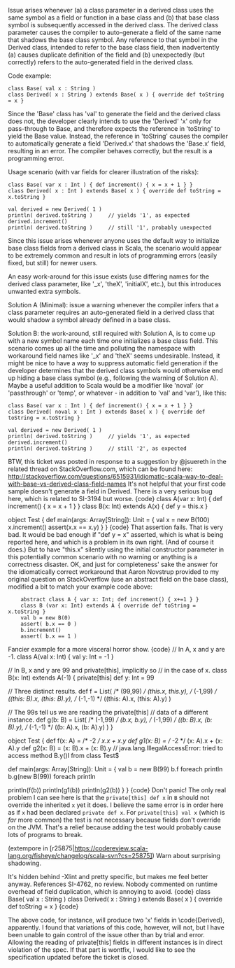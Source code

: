 Issue arises whenever (a) a class parameter in a derived class uses the same
symbol as a field or function in a base class and (b) that base class symbol
is subsequently accessed in the derived class. The derived class parameter
causes the compiler to auto-generate a field of the same name that shadows 
the base class symbol. Any reference to that symbol in the Derived class, 
intended to refer to the base class field, then inadvertently (a) causes 
duplicate definition of the field and (b) unexpectedly (but correctly) refers 
to the auto-generated field in the derived class.

Code example:

    class Base( val x : String )
    class Derived( x : String ) extends Base( x ) { override def toString = x }

Since the 'Base' class has 'val' to generate the field and the derived class
does not, the developer clearly intends to use the 'Derived' 'x' only for
pass-through to Base, and therefore expects the reference in 'toString' to
yield the Base value. Instead, the reference in 'toString' causes the compiler
to automatically generate a field 'Derived.x' that shadows the 'Base.x' field,
resulting in an error. The compiler behaves correctly, but the result is a 
programming error.

Usage scenario (with var fields for clearer illustration of the risks):

    class Base( var x : Int ) { def increment() { x = x + 1 } }
    class Derived( x : Int ) extends Base( x ) { override def toString = x.toString }

    val derived = new Derived( 1 )
    println( derived.toString )     // yields '1', as expected
    derived.increment()
    println( derived.toString )     // still '1', probably unexpected

Since this issue arises whenever anyone uses the default way to initialize
base class fields from a derived class in Scala, the scenario would appear to
be extremely common and result in lots of programming errors (easily fixed, 
but still) for newer users.
 
An easy work-around for this issue exists (use differing names for the derived
class parameter, like '_x', 'theX', 'initialX', etc.), but this introduces 
unwanted extra symbols. 


Solution A (Minimal): issue a warning whenever the compiler infers that a 
class parameter requires an auto-generated field in a derived class that 
would shadow a symbol already defined in a base class.

Solution B: the work-around, still required with Solution A, is to come up
with a new symbol name each time one initializes a base class field. This 
scenario comes up all the time and polluting the namespace with workaround 
field names like '_x' and 'theX' seems undesirable. Instead, it might be nice 
to have a way to suppress automatic field generation if the developer 
determines that the derived class symbols would otherwise end up hiding a base 
class symbol (e.g., following the warning of Solution A). Maybe a useful
addition to Scala would be a modifier like 'noval' (or 'passthrough' or 
'temp', or whatever - in addition to 'val' and 'var'), like this:

    class Base( var x : Int ) { def increment() { x = x + 1 } }
    class Derived( noval x : Int ) extends Base( x ) { override def toString = x.toString }

    val derived = new Derived( 1 )
    println( derived.toString )     // yields '1', as expected
    derived.increment()
    println( derived.toString )     // still '2', as expected

BTW, this ticket was posted in response to a suggestion by @jsuereth in the related thread on StackOverflow.com, which can be found here: http://stackoverflow.com/questions/6515931/idiomatic-scala-way-to-deal-with-base-vs-derived-class-field-names 
It's not helpful that your first code sample doesn't generate a field in Derived.  There is a very serious bug here, which is related to SI-3194 but worse.
{code}
class A(var x: Int) {
  def increment() { x = x + 1 }
}
class B(x: Int) extends A(x) {
  def y = this.x
}

object Test {
  def main(args: Array[String]): Unit = {
    val x = new B(100)
    x.increment()
    assert(x.x == x.y)
  }
}
{code}
That assertion fails.  That is very bad.  It would be bad enough if "def y = x" asserted, which is what is being reported here, and which is a problem in its own right.  (And of course it does.) But to have "this.x" silently using the initial constructor parameter in this potentially common scenario with no warning or anything is a correctness disaster.
OK, and just for completeness' sake the answer for the idiomatically correct workaround that Aaron Novstrup provided to my original question on StackOverflow (use an abstract field on the base class), modified a bit to match your example code above:

        abstract class A { var x: Int; def increment() { x+=1 } }
        class B (var x: Int) extends A { override def toString = x.toString }
        val b = new B(0)
        assert( b.x == 0 )
        b.increment()
        assert( b.x == 1 )

Fancier example for a more visceral horror show.
{code}
// In A, x and y are -1.
class A(val x: Int) {
 val y: Int = -1
}

// In B, x and y are 99 and private[this], implicitly so
// in the case of x.
class B(x: Int) extends A(-1) {
 private[this] def y: Int = 99

 // Three distinct results.
 def f = List(
   /* (99,99) */  (this.x, this.y),
   /* (-1,99) */  ((this: B).x, (this: B).y),
   /* (-1,-1) */  ((this: A).x, (this: A).y)
 )

 // The 99s tell us we are reading the private[this]
 // data of a different instance.
 def g(b: B) = List(
   /* (-1,99) */  (b.x, b.y),
   /* (-1,99) */  ((b: B).x, (b: B).y),
   /* (-1,-1) */  ((b: A).x, (b: A).y)
 )
}

object Test {
 def f(x: A)  = /* -2 */  x.x + x.y
 def g1(x: B) = /* -2 */  (x: A).x + (x: A).y
 def g2(x: B) = (x: B).x + (x: B).y
 // java.lang.IllegalAccessError: tried to access method B.y()I from
class Test$

 def main(args: Array[String]): Unit = {
   val b = new B(99)
   b.f foreach println
   b.g(new B(99)) foreach println

   println(f(b))
   println(g1(b))
   println(g2(b))
 }
}
{code}
Don't panic! The only real problem I can see here is that the `private[this] def x` in `B` should not override the inherited `x` yet it does. I believe the same error is in order here as if `x` had been declared `private def x`. For `private[this] val x` (which is _far_ more common) the test is not necessary because fields don't override on the JVM. That's a relief because adding the test would probably cause lots of programs to break.



(extempore in [r25875|https://codereview.scala-lang.org/fisheye/changelog/scala-svn?cs=25875]) Warn about surprising shadowing.

It's hidden behind -Xlint and pretty specific, but makes me feel
better anyway.  References SI-4762, no review.
Nobody commented on runtime overhead of field duplication, which is annoying to avoid.
{code}
class Base( val x : String )
class Derived( x : String ) extends Base( x ) { override def toString = x }
{code}

The above code, for instance, will produce two 'x' fields in \code{Derived}, apparently. I found that variations of this code, however, will not, but I have been unable to gain control of the issue other than by trial and error.
Allowing the reading of private[this] fields in different instances is in direct violation of the spec.  If that part is wontfix, I would like to see the specification updated before the ticket is closed.
